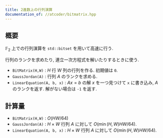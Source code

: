 ```yaml
---
title: 2進数上の行列演算
documentation_of: //atcoder/bitmatrix.hpp
---
```


## 概要

$\mathbb{F}_2$ 上での行列演算を `std::bitset` を用いて高速に行う.

行列のランクを求めたり, 連立一次方程式を解いたりするときに使う.

- `BitMatrix(H,W)` : $H$ 行 $W$ 列の行列を作る. 初期値は `0`.
- `GaussJordan(A)` : 行列 $A$ のランクを求める.
- `LinearEquation(A, b, x)` : $Ax = b$ の解 $x$ を一つ見つけて `x` に書き込み, $A$ のランクを返す. 
解がない場合は `-1` を返す.


## 計算量
- `BitMatrix(H,W)` : $O(HW/64)$
- `GaussJordan(A)` : $H \times W$ 行列 $A$ に対して $O(\min(H,W)HW/64)$.
- `LinearEquation(A, b, x)` : $H \times W$ 行列 $A$ に対して $O(\min(H,W)HW/64)$.
